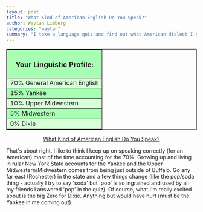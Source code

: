 ```yaml
---
layout: post
title: "What Kind of American English Do You Speak?"
author: Waylan Limberg
categories: "waylan"
summary: "I take a language quiz and find out what American dialect I speak. <a href=\"http://www.blogthings.com/amenglishdialecttest/\">Go take yours too.</a>"
---
```


<table width=400 align=center border=1 bordercolor=black cellspacing=0 cellpadding=2>
<tr><td align="center" bgcolor="#A8FFB3">
<h3>Your Linguistic Profile:</h3>
</td></tr><tr><td bgcolor="#D9FFD8">
70% General American English</td></tr><tr><td bgcolor="#A8FFB3">
15% Yankee</td></tr><tr><td bgcolor="#D9FFD8">
10% Upper Midwestern</td></tr><tr><td bgcolor="#A8FFB3">
5% Midwestern</td></tr><tr><td bgcolor="#D9FFD8">
0% Dixie</td></tr></table>

<div align="center">
<a href="http://www.blogthings.com/amenglishdialecttest/">What Kind of American English Do You Speak?</a>
</div>

That's about right. I like to think I keep up on speaking correctly (for an American) most of the time accounting for the 70%. Growing up and living in rular New York State accounts for the Yankee and the Upper Midwestern/Midwestern comes from being just outside of Buffalo. Go any far east (Rochester) in the state and a few things change (like the pop/soda thing - actually I try to say 'soda' but 'pop' is so ingrained and used by all my friends I answered 'pop' in the quiz). Of course, what I'm really excited about is the big Zero for Dixie. Anything but would have hurt (must be the Yankee in me coming out).